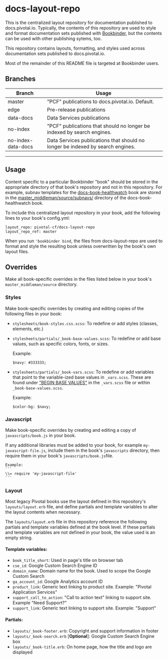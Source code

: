 # docs-layout-repo

This is the centralized layout repository for documentation published to docs.pivotal.io. Typically,
the contents of this repository are used to style and format documentation sets published with
[Bookbinder](https://github.com/pivotal-cf/bookbinder), but the contents can be used with other
publishing sytems, too.

This repository contains layouts, formatting, and styles used across documentation sets published
to docs.pivotal.io.

Most of the remainder of this README file is targeted at Bookbinder users.

## Branches

| Branch    | Usage |
|-----------|-------|
| master    | "PCF" publications to docs.pivotal.io. Default. |
| edge      | Pre-release publications |
| data-docs | Data Services publications |
| no-index  | "PCF" publications that should no longer be indexed by search engines. |
| no-index-data-docs  | Data Services publications that should no longer be indexed by search engines. |

---

## Usage

Content specific to a particular Bookbinder "book" should be stored in the appropriate
directory of that book's repository and not in this repository. For example, subnav templates for
the [docs-book-healthwatch](https://github.com/pivotal-cf/docs-book-healthwatch/) book are stored
in the [master_middleman/source/subnavs/](https://github.com/pivotal-cf/docs-book-healthwatch/master_middleman/source/subnavs/) directory of the docs-book-healthwatch book.

To include this centralized layout repository in your book, add the following lines to your book's config.yml:

```
layout_repo: pivotal-cf/docs-layout-repo
layout_repo_ref: master 
```

When you run `'bookbinder bind`, the files from docs-layout-repo are used to format and style the
resulting book unless overwritten by the book's own layout files.

## Overrides

Make all book-specific overrides in the files listed below in your book's `master_middleman/source`
directory.

### Styles

Make book-specific overrides by creating and editing copies of the following files in your book:

* `stylesheets/book-styles.css.scss`: To redefine or add styles (classes, elements, etc.)

* `stylesheets/partials/_book-base-values.scss`: To redefine or add base values, such as specific colors, fonts, or sizes.

    Example:
    ```
    $navy: #333333;
    ```

* `stylesheets/partials/_book-vars.scss`: To redefine or add variables that point to the variable-ized base values in `_vars.scss`. These are found under ["BEGIN BASE VALUES"](https://github.com/pivotal-cf/docs-layout-repo/blob/master/source/stylesheets/partials/_vars.scss#L5) in the `_vars.scss` file  or within `_book-base-values.scss`.

    Example:
    ```
    $color-bg: $navy;
    ```

### Javascript

Make book-specific overrides by creating and editing a copy of `javascripts/book.js` in your book.

If any additional libraries must be added to your book, for example `my-javascript-file.js`, include
them in the book's `javascripts` directory, then require them in your book's
`javascripts/book.js`file.

    Example:
    ```
    \\= require 'my-javascript-file'
    ```

### Layout

Most legacy Pivotal books use the layout defined in this repository's `layouts/layout.erb` file,
and define partials and template variables to alter the layout contents when necessary.

The `layouts/layout.erb` file in this repository reference the following partials and template variables defined at the book level. If these partials and template variables are not defined in
your book, the value used is an empty string.

#### Template variables:

* `book_title_short`: Used in page's title on browser tab
* `cse_id`: Google Custom Search Engine ID
* `domain_name`: Domain name for the book. Used to scope the Google Custom Search
* `ga_account_id`: Google Analytics account ID
* `product_link`: Generic text linking to product site. Example: "Pivotal Application Services" 
* `support_call_to_action`: "Call to action text" linking to support site. Example "Need Support?"
* `support_link`: Generic text linking to support site. Example: "Support"

#### Partials:

* `layouts/_book-footer.erb`: Copyright and support information in footer
* `layouts/_book-search.erb` [**Optional**]: Google Custom Search Engine box
* `layouts/_book-title.erb`: On home page, how the title and logo are displayed
